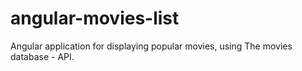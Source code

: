 # angular-movies-list
Angular application for displaying popular movies, using The movies database - API.
